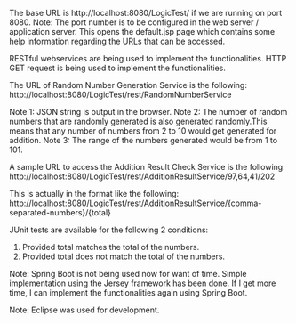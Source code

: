 The base URL is http://localhost:8080/LogicTest/ if we are running on port 8080. 
Note: The port number is to be configured in the web server / application server.
This opens the default.jsp page which contains some help information regarding the URLs that can be accessed.

RESTful webservices are being used to implement the functionalities.
HTTP GET request is being used to implement the functionalities.

The URL of Random Number Generation Service is the following:
http://localhost:8080/LogicTest/rest/RandomNumberService

Note 1: JSON string is output in the browser.
Note 2: The number of random numbers that are randomly generated is also generated randomly.This means that any number of numbers from 2 to 10 would get generated for addition. 
Note 3: The range of the numbers generated would be from 1 to 101.

A sample URL to access the Addition Result Check Service is the following:
http://localhost:8080/LogicTest/rest/AdditionResultService/97,64,41/202

This is actually in the format like the following:
http://localhost:8080/LogicTest/rest/AdditionResultService/{comma-separated-numbers}/{total}

JUnit tests are available for the following 2 conditions:
1) Provided total matches the total of the numbers.
2) Provided total does not match the total of the numbers.

Note: Spring Boot is not being used now for want of time.
Simple implementation using the Jersey framework has been done.
If I get more time, I can implement the functionalities again using Spring Boot.

Note: Eclipse was used for development.

